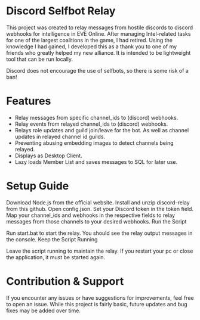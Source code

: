 # Discord Selfbot Relay
This project was created to relay messages from hostile discords to discord webhooks for intelligence in EVE Online. After managing Intel-related tasks for one of the largest coalitions in the game, I had retired. Using the knowledge I had gained, I developed this as a thank you to one of my friends who greatly helped my new alliance. It is intended to be lightweight tool that can be run locally.

Discord does not encourage the use of selfbots, so there is some risk of a ban!

# Features
* Relay messages from specific channel_ids to (discord) webhooks.
* Relay events from relayed channel_ids to (discord) webhooks.
* Relays role updates and guild join/leave for the bot. As well as channel updates in relayed channel id guilds.
* Preventing abusing embedding images to detect channels being relayed.
* Displays as Desktop Client.
* Lazy loads Member List and saves messages to SQL for later use.

# Setup Guide
Download Node.js from the official website.
Install and unzip discord-relay from this github.
Open config.json.
Set your Discord token in the token field.
Map your channel_ids and webhooks in the respective fields to relay messages from those channels to your desired webhooks.
Run the Script

Run start.bat to start the relay.
You should see the relay output messages in the console.
Keep the Script Running

Leave the script running to maintain the relay. If you restart your pc or close the application, it must be started again.

# Contribution & Support
If you encounter any issues or have suggestions for improvements, feel free to open an issue. While this project is fairly basic, future updates and bug fixes may be added over time.
